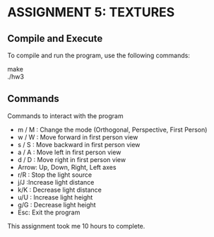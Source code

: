 # ASSIGNMENT 5: TEXTURES



## Compile and Execute

To compile and run the program, use the following commands:

 make   
./hw3

## Commands
Commands to interact with the program

- m / M  : Change the mode (Orthogonal, Perspective, First Person) 
- w / W  : Move forward in first person view
- s / S  : Move backward in first person view
- a / A  : Move left in first person view 
- d / D  : Move right in first person view 
- Arrow: Up, Down, Right, Left axes  
- r/R : Stop the light source
- j/J :Increase light distance 
- k/K :  Decrease light distance 
- u/U : Increase light height
- g/G : Decrease light height
- Esc: Exit the program   

This assignment took me 10 hours to complete.
